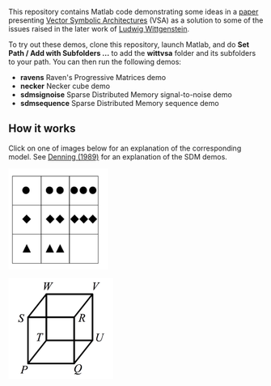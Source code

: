This repository contains Matlab code demonstrating some 
ideas in a [paper](http://home.wlu.edu/~levys/publications/agi_2014_levy.pdf) presenting 
[Vector Symbolic Architectures](href="http://home.wlu.edu/~levys/vsa.html) (VSA) as a solution to some of the
issues raised in the later work of [Ludwig Wittgenstein](http://en.wikipedia.org/wiki/Wittgenstein).

To try out these demos, clone this repository, launch Matlab, and
do <b>Set Path / Add with Subfolders ...</b>
to add the <b>wittvsa</b> folder and its subfolders to your path. You can then
run the following demos:

* <b>ravens</b> Raven's Progressive Matrices demo
* <b>necker</b> Necker cube demo
* <b>sdmsignoise</b> Sparse Distributed Memory signal-to-noise demo 
* <b>sdmsequence</b> Sparse Distributed Memory sequence demo


## How it works

Click on one of images below for an explanation of the corresponding model.
See 
[Denning (1989)](http://denninginstitute.com/pjd/PUBS/amsci-sdm.pdf) for an explanation of the SDM demos.


<a href="ravens.md"><img src=images/ravens.png height=200></a>

<a href="necker.md"><img src=images/necker-cube.png height=200></a>
